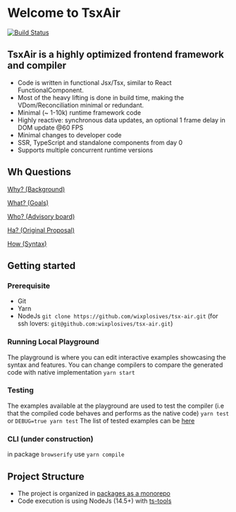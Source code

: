 # Welcome to TsxAir

[![Build Status](https://travis-ci.com/wixplosives/tsx-air.svg?branch=master)](https://travis-ci.com/wixplosives/tsx-air)

## TsxAir is a highly optimized frontend framework and compiler
- Code is written in functional Jsx/Tsx, similar to React FunctionalComponent.
- Most of the heavy lifting is done in build time, making the VDom/Reconciliation minimal or redundant.
- Minimal (~ 1-10k) runtime framework code
- Highly reactive: synchronous data updates, an optional 1 frame delay in DOM update @60 FPS
- Minimal changes to developer code
- SSR, TypeScript and standalone components from day 0
- Supports multiple concurrent runtime versions

## Wh Questions

[Why? (Background)](docs/background.md)

[What? (Goals)](docs/goals.md)

[Who? (Advisory board)](docs/advisory.board/advisory.board.md)

[Ha? (Original Proposal)](docs/original.proposal.md)

[How (Syntax)](doc/syntax.md)

## Getting started
### Prerequisite
- Git
- Yarn
- NodeJs
`git clone https://github.com/wixplosives/tsx-air.git`
(for ssh lovers: `git@github.com:wixplosives/tsx-air.git`)

### Running Local Playground 
The playground is where you can edit interactive examples showcasing the syntax and features. 
You can change compilers to compare the generated code with native implementation
`yarn start`

### Testing
The examples available at the playground are used to test the compiler (i.e that the compiled code behaves and performs as the native code)
`yarn test` or `DEBUG=true yarn test`
The list of tested examples can be [here](src/examples/index.ts)

### CLI (under construction)
in package `browserify` use `yarn compile`

## Project Structure
- The project is organized in [packages as a monorepo](https://github.com/wixplosives/sample-monorepo)
- Code execution is using NodeJs (14.5+) with [ts-tools](https://github.com/AviVahl/ts-tools)
